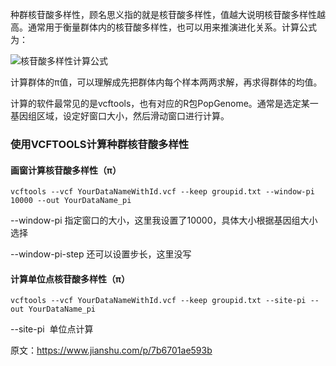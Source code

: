 种群核苷酸多样性，顾名思义指的就是核苷酸多样性，值越大说明核苷酸多样性越高。通常用于衡量群体内的核苷酸多样性，也可以用来推演进化关系。计算公式为：

![核苷酸多样性计算公式](pi.png.png)

计算群体的π值，可以理解成先把群体内每个样本两两求解，再求得群体的均值。

计算的软件最常见的是vcftools，也有对应的R包PopGenome。通常是选定某一基因组区域，设定好窗口大小，然后滑动窗口进行计算。

### 使用VCFTOOLS计算种群核苷酸多样性

#### 画窗计算核苷酸多样性（π）

```
vcftools --vcf YourDataNameWithId.vcf --keep groupid.txt --window-pi 10000 --out YourDataName_pi
``` 

--window-pi 指定窗口的大小，这里我设置了10000，具体大小根据基因组大小选择

--window-pi-step 还可以设置步长，这里没写

#### 计算单位点核苷酸多样性（π）
```
vcftools --vcf YourDataNameWithId.vcf --keep groupid.txt --site-pi --out YourDataName_pi
``` 

--site-pi  单位点计算


原文：https://www.jianshu.com/p/7b6701ae593b
